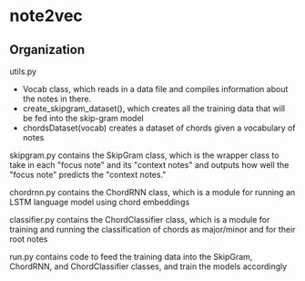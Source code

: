 # note2vec
## Organization
utils.py
  - Vocab class, which reads in a data file and compiles information about the notes in there.
  - create_skipgram_dataset(), which creates all the training data that will be fed into the skip-gram model
  - chordsDataset(vocab) creates a dataset of chords given a vocabulary of notes

skipgram.py contains the SkipGram class, which is the wrapper class to take in each "focus note" and its "context notes" and outputs how well the "focus note" predicts the "context notes."

chordrnn.py contains the ChordRNN class, which is a module for running an LSTM language model using chord embeddings

classifier.py contains the ChordClassifier class, which is a module for training and running the classification of chords as major/minor and for their root notes

run.py contains code to feed the training data into the SkipGram, ChordRNN, and ChordClassifier classes, and train the models accordingly
